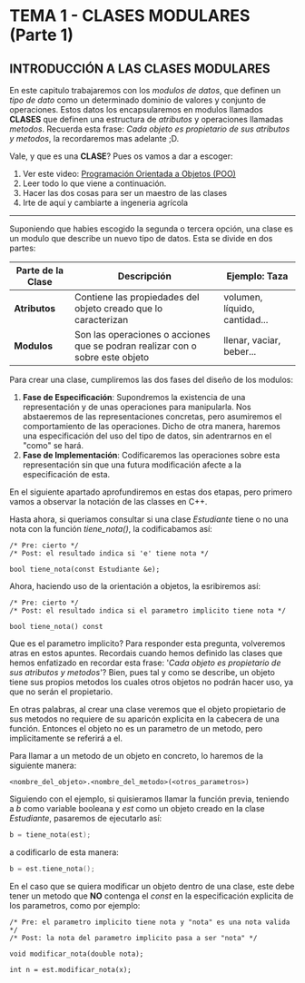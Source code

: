 # TEMA 1 - CLASES MODULARES (Parte 1)
## **INTRODUCCIÓN A LAS CLASES MODULARES**

En este capitulo trabajaremos con los *modulos de datos*, que definen un *tipo de dato* como un determinado dominio de valores y conjunto de operaciones. Estos datos los encapsularemos en modulos llamados **CLASES** que definen una estructura de *atributos* y operaciones llamadas *metodos*. Recuerda esta frase: *Cada objeto es propietario de sus atributos y metodos*, la recordaremos mas adelante ;D.

Vale, y que es una **CLASE**? Pues os vamos a dar a escoger: 

1. Ver este video: [Programación Orientada a Objetos (POO)](https://www.youtube.com/watch?v=SI7O81GMG2A)
2. Leer todo lo que viene a continuación.
3. Hacer las dos cosas para ser un maestro de las clases
4. Irte de aquí y cambiarte a ingeneria agrícola

---
Suponiendo que habies escogido la segunda o tercera opción, una clase es un modulo que describe un nuevo tipo de datos. Esta se divide en dos partes:

| Parte de la Clase | Descripción | Ejemplo: Taza |
| ----------- | ----------- | ----------- |
| **Atributos** | Contiene las propiedades del objeto creado que lo caracterizan | volumen, líquido, cantidad... |
| **Modulos** | Son las operaciones o acciones que se podran realizar con o sobre este objeto | llenar, vaciar, beber... |

Para crear una clase, cumpliremos las dos fases del diseño de los modulos:

1. **Fase de Especificación**: Supondremos la existencia de una representación y de unas operaciones para manipularla. Nos abstaeremos de las representaciones concretas, pero asumiremos el comportamiento de las operaciones. Dicho de otra manera, haremos una especificación del uso del tipo de datos, sin adentrarnos en el "como" se hará.
2. **Fase de Implementación**: Codificaremos las operaciones sobre esta representación sin que una futura modificación afecte a la especificación de esta.

En el siguiente apartado aprofundiremos en estas dos etapas, pero primero vamos a observar la notación de las classes en C++.

Hasta ahora, si queriamos consultar si una clase *Estudiante* tiene o no una nota con la función *tiene_nota()*, la codificabamos así:

```
/* Pre: cierto */
/* Post: el resultado indica si 'e' tiene nota */

bool tiene_nota(const Estudiante &e);
```

Ahora, haciendo uso de la orientación a objetos, la esribiremos así:
```
/* Pre: cierto */
/* Post: el resultado indica si el parametro implicito tiene nota */

bool tiene_nota() const
```

Que es el parametro implicito? Para responder esta pregunta, volveremos atras en estos apuntes. Recordais cuando hemos definido las clases que hemos enfatizado en recordar esta frase: '*Cada objeto es propietario de sus atributos y metodos*'? Bien, pues tal y como se describe, un objeto tiene sus propios metodos los cuales otros objetos no podrán hacer uso, ya que no serán el propietario.

En otras palabras, al crear una clase veremos que el objeto propietario de sus metodos no requiere de su aparicón explicita en la cabecera de una función. Entonces el objeto no es un parametro de un metodo, pero implicitamente se referirá a el.

Para llamar a un metodo de un objeto en concreto, lo haremos de la siguiente manera:
```
<nombre_del_objeto>.<nombre_del_metodo>(<otros_parametros>)
```

Siguiendo con el ejemplo, si quisieramos llamar la función previa, teniendo a *b* como variable booleana y *est* como un objeto creado en la clase *Estudiante*, pasaremos de ejecutarlo así:

```cc
b = tiene_nota(est);
```

a codificarlo de esta manera:

```cc
b = est.tiene_nota();
```

En el caso que se quiera modificar un objeto dentro de una clase, este debe tener un metodo que **NO** contenga el *const* en la especificación explicita de los parametros, como por ejemplo:

```
/* Pre: el parametro implicito tiene nota y "nota" es una nota valida */
/* Post: la nota del parametro implicito pasa a ser "nota" */

void modificar_nota(double nota);

int n = est.modificar_nota(x);
```